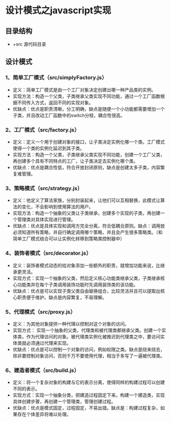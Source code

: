 # 设计模式之javascript实现

## 目录结构
 * +src 源代码目录

## 设计模式

### 1、简单工厂模式（src/simplyFactory.js）
* 定义：简单工厂模式是由一个工厂对象决定创建出哪一种产品类的实例。
* 实现方法：构造一个父类，子类继承父类实现不同功能，通过一个工厂函数根据不同传入方式，返回不同的实现对象。
* 优缺点：优点是职责清晰，分工明确，缺点是随便一个小功能都需要增加一个子类，并且改动工厂函数中的switch分枝，耦合性很高。

### 2、工厂模式（src/factory.js）
* 定义：定义一个用于创建对象的接口，让子类决定实例化哪一个类。工厂模式使得一个类的实例化延迟到其子类。
* 实现方法：构造一个父类，子类继承父类实现不同功能，创建一个工厂父类，再创建多个具有不同特点的工厂，让子类决定去实例化哪个类。
* 优缺点：优点是耦合性低，符合开放封闭原则，缺点是创建太多子类，内容繁复难管理。

### 3、策略模式（src/strategy.js）
* 定义：他定义了算法家族，分别封装起来，让他们可以互相替换，此模式让算法的变化，不会影响到使用算法的用户。
* 实现方法：构造一个抽象的父类让子类继承，创建多个实现的子类，再创建一个管理类对具体实现进行管理。
* 优缺点：优点是具体实现和调用方完全分离，符合低耦合原则。缺点：调用放必须知道所有策略，并自行确定调用哪个策略，并且会产生很多策略类。（和简单工厂模式结合可以让实例化转移到策略类控制器中）

### 4、装饰者模式（src/decorator.js）
* 定义：装饰者模式动态的给对象添加一些额外的职责，就增加功能来说，比继承更灵活。
* 实现方式：实现一个抽象的父类，然后定义核心功能类继承父类，子类继承核心功能类并在每个子类调用装饰功能时先调用装饰类的该功能。
* 优缺点：优点是可以实现子类父类自由替换组合，比较灵活并且可以提取出核心职责便于维护。缺点是内容繁复，不易理解。

### 5、代理模式（src/proxy.js）
* 定义：为其他对象提供一种代理以控制对这个对象的访问。
* 实现方式： 实现一个抽象的父类，代理类和被代理类都继承父类。创建一个实体类，作为代理访问的对象。被代理类实例化被推迟到代理类之中，要访问实体类就必须通过代理来实现。
* 优缺点：优点是可以控制一个对象的访问，例如权限之类。缺点是绕来绕去，除非要控制对象访问，否则千万不要使用代理，相当于多写了一遍被代理类。

### 6、建造者模式（src/build.js）
* 定义：将一个复杂对象的构建与它的表示分离，使得同样的构建过程可以创建不同的表示。
* 实现方式：实现一个抽象分类，把建造过程固定下来。构建一个建造类，实现具体创建步骤，再创建一个管理类，管理创建过程。
* 优缺点：优点是模式固定，过程固定，不易出错。缺点是：构建过程复杂，如果存在个体差异将难以处理。